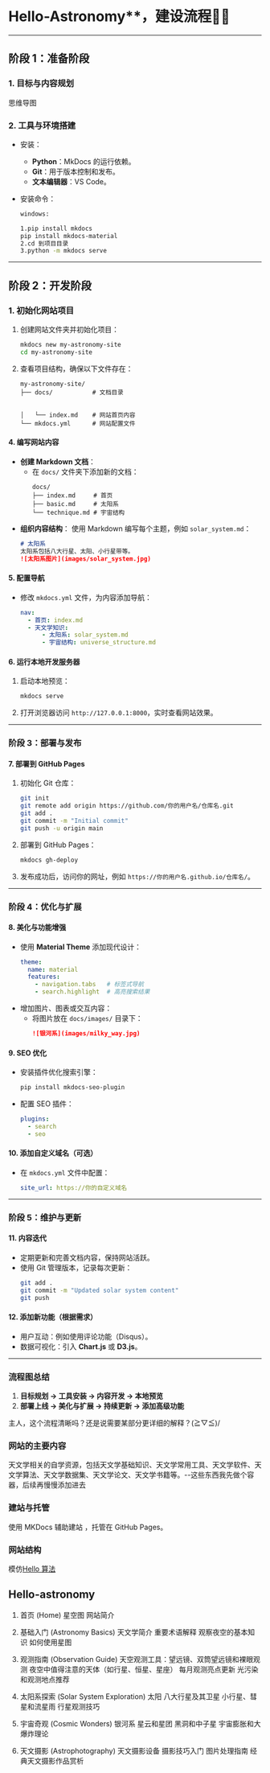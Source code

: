 # Hello-Astronomy**，建设流程🌌✨
---

## 阶段 1：准备阶段

### 1. 目标与内容规划

思维导图

### 2. 工具与环境搭建
- 安装：
  - **Python**：MkDocs 的运行依赖。
  - **Git**：用于版本控制和发布。
  - **文本编辑器**：VS Code。

- 安装命令：
  ``` bash
  windows:
  
  1.pip install mkdocs
  pip install mkdocs-material
  2.cd 到项目目录
  3.python -m mkdocs serve

  ```

---

## 阶段 2：开发阶段

### 1. 初始化网站项目

1. 创建网站文件夹并初始化项目：
   ```bash
   mkdocs new my-astronomy-site
   cd my-astronomy-site
   ```
2. 查看项目结构，确保以下文件存在：
   ```
   my-astronomy-site/
   ├── docs/           # 文档目录

   
   │   └── index.md    # 网站首页内容
   └── mkdocs.yml      # 网站配置文件
   ```

#### **4. 编写网站内容**
- **创建 Markdown 文档**：
  - 在 `docs/` 文件夹下添加新的文档：
    ```
    docs/
    ├── index.md     # 首页
    ├── basic.md     # 太阳系
    └── technique.md # 宇宙结构
    ```
- **组织内容结构**：
  使用 Markdown 编写每个主题，例如 `solar_system.md`：
  ```markdown
  # 太阳系
  太阳系包括八大行星、太阳、小行星带等。
  ![太阳系图片](images/solar_system.jpg)
  ```

#### **5. 配置导航**
- 修改 `mkdocs.yml` 文件，为内容添加导航：
  ```yaml
  nav:
    - 首页: index.md
    - 天文学知识:
        - 太阳系: solar_system.md
        - 宇宙结构: universe_structure.md
  ```

#### **6. 运行本地开发服务器**
1. 启动本地预览：
   ```bash
   mkdocs serve
   ```
2. 打开浏览器访问 `http://127.0.0.1:8000`，实时查看网站效果。

---

### **阶段 3：部署与发布**
#### **7. 部署到 GitHub Pages**
1. 初始化 Git 仓库：
   ```bash
   git init
   git remote add origin https://github.com/你的用户名/仓库名.git
   git add .
   git commit -m "Initial commit"
   git push -u origin main
   ```
2. 部署到 GitHub Pages：
   ```bash
   mkdocs gh-deploy
   ```
3. 发布成功后，访问你的网址，例如 `https://你的用户名.github.io/仓库名/`。

---

### **阶段 4：优化与扩展**
#### **8. 美化与功能增强**
- 使用 **Material Theme** 添加现代设计：
  ```yaml
  theme:
    name: material
    features:
      - navigation.tabs   # 标签式导航
      - search.highlight  # 高亮搜索结果
  ```
- 增加图片、图表或交互内容：
  - 将图片放在 `docs/images/` 目录下：
    ```markdown
    ![银河系](images/milky_way.jpg)
    ```

#### **9. SEO 优化**
- 安装插件优化搜索引擎：
  ```bash
  pip install mkdocs-seo-plugin
  ```
- 配置 SEO 插件：
  ```yaml
  plugins:
    - search
    - seo
  ```

#### **10. 添加自定义域名（可选）**
- 在 `mkdocs.yml` 文件中配置：
  ```yaml
  site_url: https://你的自定义域名
  ```

---

### **阶段 5：维护与更新**
#### **11. 内容迭代**
- 定期更新和完善文档内容，保持网站活跃。
- 使用 Git 管理版本，记录每次更新：
  ```bash
  git add .
  git commit -m "Updated solar system content"
  git push
  ```

#### **12. 添加新功能（根据需求）**
- 用户互动：例如使用评论功能（Disqus）。
- 数据可视化：引入 **Chart.js** 或 **D3.js**。

---

### **流程图总结**
1. **目标规划 → 工具安装 → 内容开发 → 本地预览**  
2. **部署上线 → 美化与扩展 → 持续更新 → 添加高级功能**

主人，这个流程清晰吗？还是说需要某部分更详细的解释？\(≧▽≦)/



### 网站的主要内容
天文学相关的自学资源，包括天文学基础知识、天文学常用工具、天文学软件、天文学算法、天文学数据集、天文学论文、天文学书籍等。--这些东西我先做个容器，后续再慢慢添加进去

### 建站与托管
使用 MKDocs 辅助建站 ，托管在 GitHub Pages。

### 网站结构
模仿[Hello 算法](https://www.hello-algo.com/)

## Hello-astronomy
1. 首页 (Home)
星空图
网站简介

2. 基础入门 (Astronomy Basics)
天文学简介
重要术语解释
观察夜空的基本知识
如何使用星图
3. 观测指南 (Observation Guide)
天空观测工具：望远镜、双筒望远镜和裸眼观测
夜空中值得注意的天体（如行星、恒星、星座）
每月观测亮点更新
光污染和观测地点推荐
4. 太阳系探索 (Solar System Exploration)
太阳
八大行星及其卫星
小行星、彗星和流星雨
行星观测技巧
5. 宇宙奇观 (Cosmic Wonders)
银河系
星云和星团
黑洞和中子星
宇宙膨胀和大爆炸理论
6. 天文摄影 (Astrophotography)
天文摄影设备
摄影技巧入门
图片处理指南
经典天文摄影作品赏析











